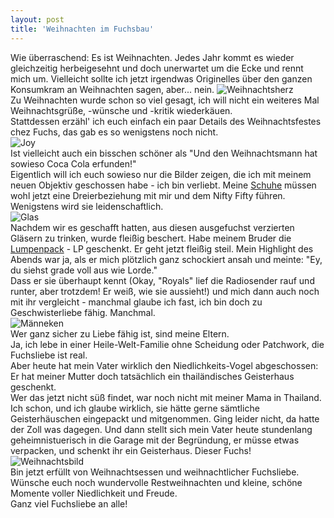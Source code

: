 ```yaml
---
layout: post
title: 'Weihnachten im Fuchsbau'
---
```


Wie überraschend: Es ist Weihnachten.
Jedes Jahr kommt es wieder gleichzeitig herbeigesehnt und doch unerwartet um die Ecke und rennt mich um.
Vielleicht sollte ich jetzt irgendwas Originelles über den ganzen Konsumkram an Weihnachten sagen, aber... nein. 
![Weihnachtsherz](http://farm8.staticflickr.com/7358/11539128796_fa36989bbb_c.jpg "Herz")  
Zu Weihnachten wurde schon so viel gesagt, ich will nicht ein weiteres Mal Weihnachtsgrüße, -wünsche und -kritik wiederkäuen.  
Stattdessen erzähl' ich euch einfach ein paar Details des Weihnachtsfestes chez Fuchs, das gab es so wenigstens noch nicht.  
![Joy](http://farm8.staticflickr.com/7460/11538993875_63b7e12d0d_c.jpg "Joy")  
Ist vielleicht auch ein bisschen schöner als "Und den Weihnachtsmann hat sowieso Coca Cola erfunden!"  
Eigentlich will ich euch sowieso nur die Bilder zeigen, die ich mit meinem neuen Objektiv geschossen habe - ich bin verliebt. Meine [Schuhe](http://fuchsgehtum.de/schon-wieder-schuhe/) müssen wohl jetzt eine Dreierbeziehung mit mir und dem Nifty Fifty führen. Wenigstens wird sie leidenschaftlich.  
![Glas](http://farm3.staticflickr.com/2873/11539013485_f94b5eaf8d_c.jpg "Ausgefuchstes Glas")  
Nachdem wir es geschafft hatten, aus diesen ausgefuchst verzierten Gläsern zu trinken, wurde fleißig beschert. Habe meinem Bruder die [Lumpenpack](http://fuchsgehtum.de/steilgehtag/) - LP geschenkt. Er geht jetzt fleißig steil. Mein Highlight des Abends war ja, als er mich plötzlich ganz schockiert ansah und meinte: "Ey, du siehst grade voll aus wie Lorde."  
Dass er sie überhaupt kennt (Okay, "Royals" lief die Radiosender rauf und runter, aber trotzdem! Er weiß, wie sie aussieht!) und mich dann auch noch mit ihr vergleicht - manchmal glaube ich fast, ich bin doch zu Geschwisterliebe fähig. Manchmal.  
![Männeken](http://farm4.staticflickr.com/3673/11539041224_553c79ef87_c.jpg "Männeken hängt")  
Wer ganz sicher zu Liebe fähig ist, sind meine Eltern.  
Ja, ich lebe in einer Heile-Welt-Familie ohne Scheidung oder Patchwork, die Fuchsliebe ist real.  
Aber heute hat mein Vater wirklich den Niedlichkeits-Vogel abgeschossen: Er hat meiner Mutter doch tatsächlich ein thailändisches Geisterhaus geschenkt.  
Wer das jetzt nicht süß findet, war noch nicht mit meiner Mama in Thailand. Ich schon, und ich glaube wirklich, sie hätte gerne sämtliche Geisterhäuschen eingepackt und mitgenommen. Ging leider nicht, da hatte der Zoll was dagegen. Und dann stellt sich mein Vater heute stundenlang geheimnistuerisch in die Garage mit der Begründung, er müsse etwas verpacken, und schenkt ihr ein Geisterhaus. Dieser Fuchs!  
![Weihnachtsbild](http://farm8.staticflickr.com/7407/11539478376_6db1d02623_c.jpg "Weichnachtsfuchs")  
Bin jetzt erfüllt von Weihnachtsessen und weihnachtlicher Fuchsliebe.  
Wünsche euch noch wundervolle Restweihnachten und kleine, schöne Momente voller Niedlichkeit und Freude.  
Ganz viel Fuchsliebe an alle!

